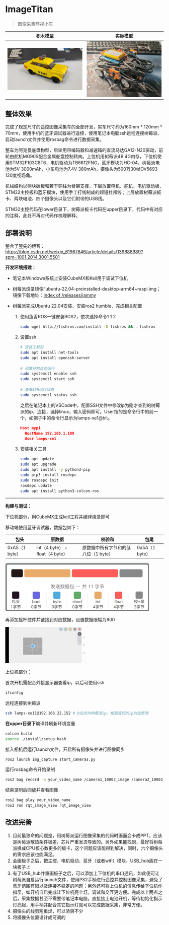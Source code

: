 # ImageTitan

> 图像采集环视小车

| 积木模型                                                     | 实际模型                                                     |
| ------------------------------------------------------------ | ------------------------------------------------------------ |
| <img src="assets/wx_camera_1725183484065.jpg" alt="wx_camera_1725183484065"  /> | ![610cc3ec7631711eda45dc2ff1c0b00](assets/610cc3ec7631711eda45dc2ff1c0b00.jpg) |



## 整体效果

完成了规定尺寸的遥控图像采集车的全部开发，实车尺寸约为160mm * 120mm * 70mm，使用手机的蓝牙调试器进行遥控，使用笔记本电脑ssh远程连接树莓派、启动launch文件并使用rosbag命令进行数据采集。

整车为阿克曼底盘构型，后轮用带编码器和减速箱的直流马达GA12-N20驱动，前轮由舵机MG90S配合金属舵盘控制转向。上位机用树莓派4B 4G内存，下位机使用STM32F103C8T6，电机驱动为TB6612FNG，蓝牙模块为HC-04，树莓派电池为5V 3000mAh，小车电池为7.4V 380mAh，摄像头为500万30帧OV5693 120度视场角。

机械结构以两块碳板和若干铜柱为骨架支撑，下层放置电机、舵机、电机驱动板、STM32主控板和蓝牙模块，使用手工打线制成的超短杜邦线；上层放置树莓派板卡、两块电池、四个摄像头以及它们附带的USB线。

STM32主控代码在lower目录下，树莓派板卡代码在upper目录下，代码中有对应的注释，此处不再对代码作梳理解释。



## 部署说明

整合了翌先的博客：https://blog.csdn.net/weixin_61967846/article/details/139688989?spm=1001.2014.3001.5501



**开发环境搭建：**

- 笔记本Windows系统上安装CubeMX和Keil用于调试下位机

- 树莓派烧录镜像“ubuntu-22.04-preinstalled-desktop-arm64+raspi.img；
    镜像下载地址：[Index of /releases/jammy](https://old-releases.ubuntu.com/releases/jammy/)

- 树莓派完成Ubuntu 22.04安装、安装ros2 humble、完成相关配置

    1. 使用鱼香ROS一键安装ROS2，依次选择命令1 1 2

        ```bash
        sudo wget http://fishros.com/install -O fishros && . fishros
        ```

    2. 设置ssh

        ```bash
        # 安装工具包
        sudo apt install net-tools
        sudo apt install openssh-server
         
        # 设置开机自动运行
        sudo systemctl enable ssh
        sudo systemctl start ssh
         
        # 查看SSH运行状态
        sudo systemctl status ssh
        ```

        之后在笔记本上的VSCode中，配置SSH文件中修改ip为刚才查到的树莓派的ip，连接，选择linux，输入密码即可。User指的是命令行中的前一个，如例子中的命令行显示为lamps-xe1@bit。

        ```json
        Host mypi
          HostName 192.168.1.109
          User lamps-xe1 
        ```

    3. 安装相关工具

        ```bash
        sudo apt update
        sudo apt upgrade
        sudo apt install -y python3-pip
        sudo pip3 install rosdepc
        sudo rosdepc init
        rosdepc update
        sudo apt install python3-colcon-ros
        ```



---

**构建与测试：**

下位机部分，用CubeMX生成keil工程并编译烧录即可

移动端使用蓝牙调试器，数据包如下：

| 包头           | 原数据                          | 校验和                               | 包尾           |
| -------------- | ------------------------------- | ------------------------------------ | -------------- |
| 0xA5（1 byte） | int（4 byte） + float（4 byte） | 原数据中所有字节和的低八位（1 byte） | 0x5A（1 byte） |

![image-20241213032610422](assets/image-20241213032610422.png)

再添加摇杆控件并链接到对应数据，设置数据限幅为900

<img src="assets/3f0bf9ca38b1c68eae675818146654d.jpg" alt="3f0bf9ca38b1c68eae675818146654d" style="zoom:25%;" />



上位机部分：

首次开机需配合外接显示器查看ip，以后可使用ssh

```bash
ifconfig
```

远程连接到树莓派

```bash
ssh lamps-xe11@192.168.22.152 # @后的为树莓派ip，根据查到的ip对应修改
```

**在upper目录下**编译并刷新环境变量

```bash
colcon build
source ./install/setup.bash
```

接入相机后运行launch文件，开启所有摄像头并进行图像同步

```bash
ros2 launch img_capture start_cameras.py
```

运行rosbag命令开始录制

```bash
ros2 bag record -o your_video_name /camera1_10003_image /camera2_10003_image /camera3_10003_image /camera4_10003_image /stitched_10003_image # your_video_name 为自定义的名称
```

结束录制后回放并查看图像

```bash
ros2 bag play your_video_name
ros2 run rqt_image_view rqt_image_view
```





## 改进完善

1. 目前最致命的问题是，用树莓派运行图像采集的代码时画面会卡成PPT，应该是树莓派散热条件极差，芯片严重发烫导致的。另外如果能找到，最好将树莓派换成CPU核心数更多的板卡，这个问题应该能得到解决，同时，六个摄像头的需求应该也能满足。
2. 会画板子之后，把主控、电机驱动、蓝牙（或者wifi）模块、USB_hub画在一块板子上
3. 有了USB_hub并重画板子之后，可以添加上下位机的串口通讯，如此便可让树莓派自启运行launch文件，使用PS2手柄进行遥控并控制图像采集，避免了蓝牙范围有限以及连接不稳定的问题；另外还可将上位机的信息传给下位机作指示，如开机自启完成让下位机亮个灯。调试和交互更方便。完成以上两点之后，采集数据甚至不需要带笔记本电脑，直接接上电池开机，等待初始化指示灯亮起，用手柄并配合其它指示灯就可以完成数据采集，非常方便。
4. 摄像头的线剪短重焊，可以清爽不少
5. 将摄像头位置设计成可调的